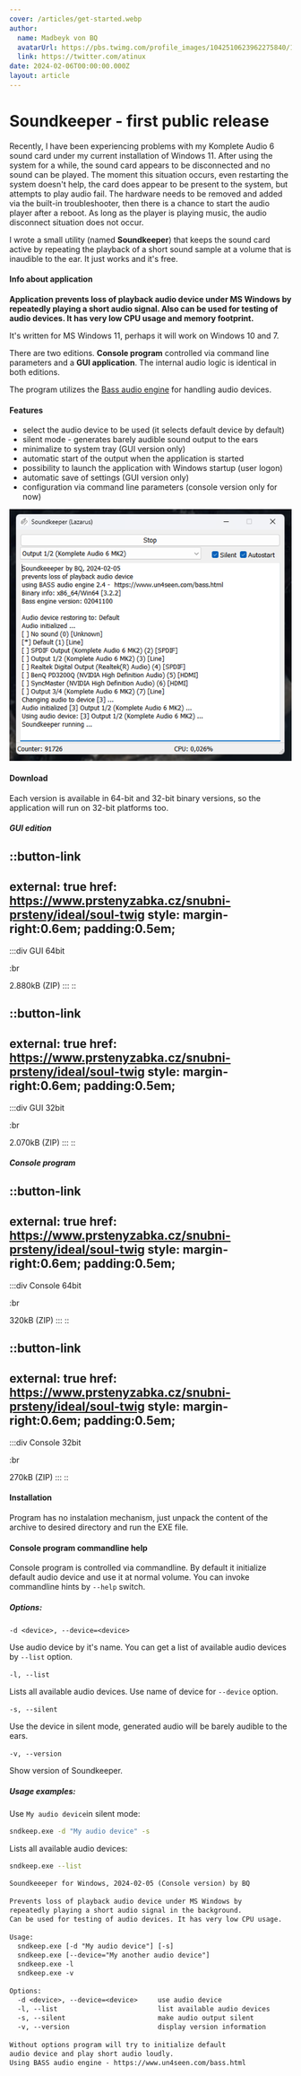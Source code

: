 ```yaml
---
cover: /articles/get-started.webp
author:
  name: Madbeyk von BQ
  avatarUrl: https://pbs.twimg.com/profile_images/1042510623962275840/1Iw_Mvud_400x400.jpg
  link: https://twitter.com/atinux
date: 2024-02-06T00:00:00.000Z
layout: article
---
```


# Soundkeeper - first public release

Recently, I have been experiencing problems with my Komplete Audio 6 sound card under my current installation of Windows 11. After using the system for a while, the sound card appears to be disconnected and no sound can be played. The moment this situation occurs, even restarting the system doesn't help, the card does appear to be present to the system, but attempts to play audio fail. The hardware needs to be removed and added via the built-in troubleshooter, then there is a chance to start the audio player after a reboot. As long as the player is playing music, the audio disconnect situation does not occur.

I wrote a small utility (named **Soundkeeper**) that keeps the sound card active by repeating the playback of a short sound sample at a volume that is inaudible to the ear. It just works and it's free.

#### Info about application

**Application prevents loss of playback audio device under MS Windows by repeatedly playing a short audio signal.
Also can be used for testing of audio devices. It has very low CPU usage and memory footprint.**

It's written for MS Windows 11, perhaps it will work on Windows 10 and 7.

There are two editions. **Console program** controlled via command line parameters and a **GUI application**. The internal audio logic is identical in both editions.

The program utilizes the [Bass audio engine](https://www.un4seen.com/bass.html) for handling audio devices.

#### Features

- select the audio device to be used (it selects default device by default)
- silent mode - generates barely audible sound output to the ears
- minimalize to system tray (GUI version only)
- automatic start of the output when the application is started
- possibility to launch the application with Windows startup (user logon)
- automatic save of settings (GUI version only)
- configuration via command line parameters (console version only for now)

![soundkeeper-gui.png](/articles/soundkeeper-gui.png)

#### Download

Each version is available in 64-bit and 32-bit binary versions, so the application will run on 32-bit platforms too.

##### GUI edition

::button-link
---
external: true
href: https://www.prstenyzabka.cz/snubni-prsteny/ideal/soul-twig
style: margin-right:0.6em; padding:0.5em;
---
  :::div
  GUI 64bit
  
  :br
  
  2.880kB (ZIP)
  :::
::

::button-link
---
external: true
href: https://www.prstenyzabka.cz/snubni-prsteny/ideal/soul-twig
style: margin-right:0.6em; padding:0.5em;
---
  :::div
  GUI 32bit
  
  :br
  
  2.070kB (ZIP)
  :::
::

##### Console program

::button-link
---
external: true
href: https://www.prstenyzabka.cz/snubni-prsteny/ideal/soul-twig
style: margin-right:0.6em; padding:0.5em;
---
  :::div
  Console 64bit
  
  :br
  
  320kB (ZIP)
  :::
::

::button-link
---
external: true
href: https://www.prstenyzabka.cz/snubni-prsteny/ideal/soul-twig
style: margin-right:0.6em; padding:0.5em;
---
  :::div
  Console 32bit
  
  :br
  
  270kB (ZIP)
  :::
::

#### Installation

Program has no instalation mechanism, just unpack the content of the archive to desired directory and run the EXE file.

#### Console program commandline help

Console program is controlled via commandline. By default it initialize default audio device and use it at normal volume. You can invoke commandline hints by `--help` switch.

##### Options:

`-d <device>, --device=<device>`

Use audio device by it's name. You can get a list of available audio devices by `--list` option.

`-l, --list`

Lists all available audio devices. Use name of device for `--device` option.

`-s, --silent`

Use the device in silent mode, generated audio will be barely audible to the ears.

`-v, --version`

Show version of Soundkeeper.

##### Usage examples:

Use `My audio device`in silent mode:

```bash
sndkeep.exe -d "My audio device" -s
```

Lists all available audio devices:

```bash
sndkeep.exe --list
```

```text
Soundkeeeper for Windows, 2024-02-05 (Console version) by BQ

Prevents loss of playback audio device under MS Windows by
repeatedly playing a short audio signal in the background.
Can be used for testing of audio devices. It has very low CPU usage.

Usage:
  sndkeep.exe [-d "My audio device"] [-s]
  sndkeep.exe [--device="My another audio device"]
  sndkeep.exe -l
  sndkeep.exe -v

Options:
  -d <device>, --device=<device>     use audio device
  -l, --list                         list available audio devices
  -s, --silent                       make audio output silent
  -v, --version                      display version information

Without options program will try to initialize default
audio device and play short audio loudly.
Using BASS audio engine - https://www.un4seen.com/bass.html
```
